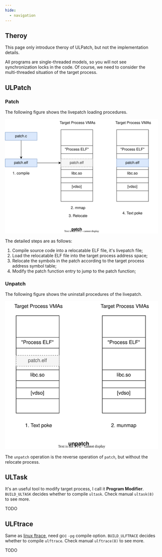 ```yaml
---
hide:
  - navigation
---
```


## Theroy

This page only introduce theroy of ULPatch, but not the implementation details.

All programs are single-threaded models, so you will not see synchronization locks in the code. Of course, we need to consider the multi-threaded situation of the target process.


## ULPatch

### Patch

The following figure shows the livepatch loading procedures.

![ulpatch](images/ulpatch-patch.drawio.svg)

The detailed steps are as follows:

1. Compile source code into a relocatable ELF file, it's livepatch file;
2. Load the relocatable ELF file into the target process address space;
3. Relocate the symbols in the patch according to the target process address symbol table;
4. Modify the patch function entry to jump to the patch function;


### Unpatch

The following figure shows the uninstall procedures of the livepatch.

![ulpatch::unpatch](images/ulpatch-unpatch.drawio.svg)

The `unpatch` operation is the reverse operation of `patch`, but without the relocate process.


## ULTask

It's an useful tool to modify target process, I call it **Program Modifier**. `BUILD_ULTASK` decides whether to compile `ultask`. Check manual `ultask(8)` to see more.

TODO


## ULFtrace

Same as [linux ftrace](https://www.kernel.org/doc/html/latest/trace/ftrace.html), need gcc `-pg` compile option. `BUILD_ULFTRACE` decides whether to compile `ulftrace`. Check manual `ulftrace(8)` to see more.

TODO
